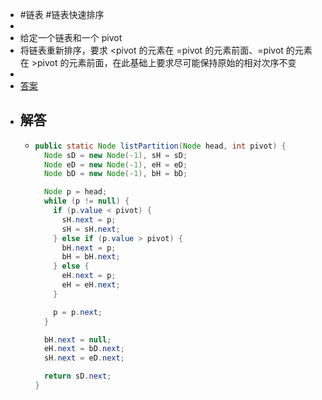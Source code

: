- #链表 #链表快速排序
-
- 给定一个链表和一个 pivot
- 将链表重新排序，要求 <pivot 的元素在 =pivot 的元素前面、=pivot 的元素在 >pivot 的元素前面，在此基础上要求尽可能保持原始的相对次序不变
-
- [答案](https://github.com/singee-study/algorithm-java/blob/master/zuo-algorithm-2020/class09/Code03_SmallerEqualBigger.java)
- ## 解答
	- ```java
	  public static Node listPartition(Node head, int pivot) {
	    Node sD = new Node(-1), sH = sD;
	    Node eD = new Node(-1), eH = eD;
	    Node bD = new Node(-1), bH = bD;
	  
	    Node p = head;
	    while (p != null) {
	      if (p.value < pivot) {
	        sH.next = p;
	        sH = sH.next;
	      } else if (p.value > pivot) {
	        bH.next = p;
	        bH = bH.next;
	      } else {
	        eH.next = p;
	        eH = eH.next;
	      }
	  
	      p = p.next;
	    }
	  
	    bH.next = null;
	    eH.next = bD.next;
	    sH.next = eD.next;
	  
	    return sD.next;
	  }
	  ```